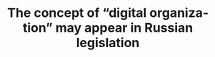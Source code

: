 ---
layout: new
lang: en
permalink: /2024-04-22-the-concept-of-digital-organization-may-appear-in-russian-legislation
title: The concept of “digital organization” may appear in Russian legislation
new-title: The concept of “digital organization” may appear in Russian legislation
new-text: In his address at the Fin Hype Law 2024 financial club conference, Deputy Minister of Finance Ivan Chebeskov proposed legalizing the concept of a digital entity or decentralized autonomous organization.<br>He elaborated that this status could be assigned to a regular limited liability company if the ownership rights to its shares are recorded in information systems.<br> According to the deputy minister, there are already several information systems in Russia issuing digital financial assets. Ivan Chebeskov suggested that a corporate agreement could also be executed within such a system, but in the form of a smart contract.<br> The creation of a digital entity would eliminate the need for notarization of transactions, as they would be registered on the operational platform. Additionally, all organization registries and reporting would be maintained on the platform. <br> Ivan Chebeskov highlighted that this could significantly streamline business operations.
publish-date: 2024-04-22

ref: /2024-04-22-v-rossijskom-zakonodatelstve-mozhet-poiavitsia-poniatie-cifrovaia-organizaciia

tags: 
  - name: "Bitcoin"
    lang: en
  - name: "Ethereum"
    lang: en
  - name: "Blockchain"
    lang: en
  - name: "Cryptocurrency"
    lang: en
  - name: "Decentralization"
    lang: en
  - name: "Smart-Contracts"
    lang: en
  - name: "NFT"
    lang: en
  - name: "Altcoin"
    lang: en
  - name: "Mining"
    lang: en
  - name: "Wallet"
    lang: en
  - name: "Token"
    lang: en
  - name: "Digital-Asset"
    lang: en
  - name: "ICO"
    lang: en
  - name: "DeFi"
    lang: en
  - name: "Proof-of-Work"
    lang: en
  - name: "Proof-of-Stake"
    lang: en
  - name: "Consensus"
    lang: en
  - name: "Hard-Fork"
    lang: en
  - name: "Soft-Fork"
    lang: en
  - name: "Hashing"
    lang: en

sources:
  - name: RG
    link: https://rg.ru/2024/04/10/v-rossijskom-zakonodatelstve-mozhet-poiavitsia-poniatie-cifrovaia-organizaciia.html
---
